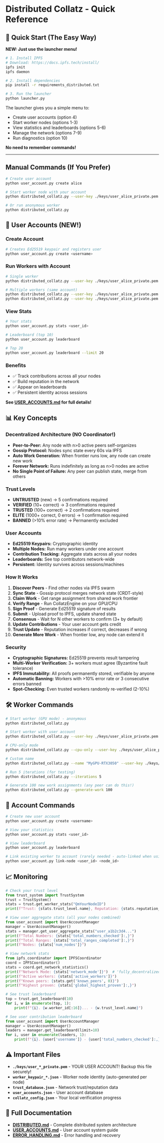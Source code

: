 # Distributed Collatz - Quick Reference

## 🚀 Quick Start (The Easy Way)

**NEW: Just use the launcher menu!**

```bash
# 1. Install IPFS
# Download: https://docs.ipfs.tech/install/
ipfs init
ipfs daemon

# 2. Install dependencies
pip install -r requirements_distributed.txt

# 3. Run the launcher
python launcher.py
```

The launcher gives you a simple menu to:
- Create user accounts (option 4)
- Start worker nodes (options 1-3)
- View statistics and leaderboards (options 5-6)
- Manage the network (options 7-9)
- Run diagnostics (option 10)

**No need to remember commands!**

---

## Manual Commands (If You Prefer)

```bash
# Create user account
python user_account.py create alice

# Start worker node with your account
python distributed_collatz.py --user-key ./keys/user_alice_private.pem

# Or run anonymous worker
python distributed_collatz.py
```

## 👤 User Accounts (NEW!)

### Create Account
```bash
# Creates Ed25519 keypair and registers user
python user_account.py create <username>
```

### Run Workers with Account
```bash
# Single worker
python distributed_collatz.py --user-key ./keys/user_alice_private.pem

# Multiple workers (same account)
python distributed_collatz.py --user-key ./keys/user_alice_private.pem --name alice-gpu1
python distributed_collatz.py --user-key ./keys/user_alice_private.pem --name alice-cpu2
```

### View Stats
```bash
# Your stats
python user_account.py stats <user_id>

# Leaderboard (top 10)
python user_account.py leaderboard

# Top 20
python user_account.py leaderboard --limit 20
```

### Benefits
- ✅ Track contributions across all your nodes
- ✅ Build reputation in the network
- ✅ Appear on leaderboards
- ✅ Persistent identity across sessions

**See [USER_ACCOUNTS.md](USER_ACCOUNTS.md) for full details!**

## 📊 Key Concepts

### Decentralized Architecture (NO Coordinator!)

- **Peer-to-Peer:** Any node with n>0 active peers self-organizes
- **Gossip Protocol:** Nodes sync state every 60s via IPFS
- **Auto Work Generation:** When frontier runs low, any node can create new work
- **Forever Network:** Runs indefinitely as long as n>0 nodes are active
- **No Single Point of Failure:** Any peer can publish state, merge from others

### Trust Levels
- **UNTRUSTED** (new) → 5 confirmations required
- **VERIFIED** (10+ correct) → 3 confirmations required  
- **TRUSTED** (100+ correct) → 2 confirmations required
- **ELITE** (1000+ correct, 0 errors) → 1 confirmation required
- **BANNED** (>10% error rate) → Permanently excluded

### User Accounts
- **Ed25519 Keypairs:** Cryptographic identity
- **Multiple Nodes:** Run many workers under one account
- **Contribution Tracking:** Aggregate stats across all your nodes
- **Leaderboards:** See top contributors network-wide
- **Persistent:** Identity survives across sessions/machines

### How It Works

1. **Discover Peers** - Find other nodes via IPFS swarm
2. **Sync State** - Gossip protocol merges network state (CRDT-style)
3. **Claim Work** - Get range assignment from shared work frontier
4. **Verify Range** - Run CollatzEngine on your GPU/CPU
5. **Sign Proof** - Generate Ed25519 signature of results
6. **Submit** - Upload proof to IPFS, update shared state
7. **Consensus** - Wait for N other workers to confirm (3+ by default)
8. **Update Contributions** - Your user account gets credit
9. **Trust Update** - Reputation increases if correct, decreases if wrong
10. **Generate More Work** - When frontier low, any node can extend it

### Security

- **Cryptographic Signatures:** Ed25519 prevents result tampering
- **Multi-Worker Verification:** 3+ workers must agree (Byzantine fault tolerance)
- **IPFS Immutability:** All proofs permanently stored, verifiable by anyone
- **Automatic Banning:** Workers with >10% error rate or 3 consecutive errors banned
- **Spot-Checking:** Even trusted workers randomly re-verified (2-10%)

## 🛠️ Worker Commands

```bash
# Start worker (GPU mode) - anonymous
python distributed_collatz.py

# Start worker with user account
python distributed_collatz.py --user-key ./keys/user_alice_private.pem

# CPU-only mode
python distributed_collatz.py --cpu-only --user-key ./keys/user_alice_private.pem

# Custom name
python distributed_collatz.py --name "MyGPU-RTX3050" --user-key ./keys/user_alice_private.pem

# Run 5 iterations (for testing)
python distributed_collatz.py --iterations 5

# Generate 100 new work assignments (any peer can do this!)
python distributed_collatz.py --generate-work 100
```

## 👤 Account Commands

```bash
# Create new user account
python user_account.py create <username>

# View your statistics
python user_account.py stats <user_id>

# View leaderboard
python user_account.py leaderboard

# Link existing worker to account (rarely needed - auto-linked when using --user-key)
python user_account.py link-node <user_id> <node_id>
```

## 📈 Monitoring

```python
# Check your trust level
from trust_system import TrustSystem
trust = TrustSystem()
stats = trust.get_worker_stats("QmYourNodeID")
print(f"Trust: {stats.trust_level.name}, Reputation: {stats.reputation_score:.1f}/100")

# View user aggregate stats (all your nodes combined)
from user_account import UserAccountManager
manager = UserAccountManager()
stats = manager.get_user_aggregate_stats("user_a1b2c3d4...")
print(f"Total Numbers: {stats['total_numbers_checked']:,}")
print(f"Total Ranges: {stats['total_ranges_completed']:,}")
print(f"Nodes: {stats['num_nodes']}")

# View network stats
from ipfs_coordinator import IPFSCoordinator
coord = IPFSCoordinator()
stats = coord.get_network_statistics()
print(f"Network Mode: {stats['network_mode']}")  # 'fully_decentralized'
print(f"Active workers: {stats['active_workers']}")
print(f"Known peers: {stats.get('known_peers', 0)}")
print(f"Highest proven: {stats['global_highest_proven']:,}")

# See trust leaderboard
top = trust.get_leaderboard(10)
for i, w in enumerate(top, 1):
    print(f"{i}. {w.worker_id[:16]}... - {w.trust_level.name}")

# See user contribution leaderboard
from user_account import UserAccountManager
manager = UserAccountManager()
leaders = manager.get_leaderboard(limit=10)
for i, user in enumerate(leaders, 1):
    print(f"{i}. {user['username']} - {user['total_numbers_checked']:,} numbers")
```

## ⚠️ Important Files

- **`./keys/user_*_private.pem`** - YOUR USER ACCOUNT! Backup this file securely!
- **`worker_keypair_*.json`** - Worker node identity (auto-generated per node)
- **`trust_database.json`** - Network trust/reputation data
- **`user_accounts.json`** - User account database
- **`collatz_config.json`** - Your local verification progress

## 🔗 Full Documentation

- **[DISTRIBUTED.md](DISTRIBUTED.md)** - Complete distributed system architecture
- **[USER_ACCOUNTS.md](USER_ACCOUNTS.md)** - User account system guide
- **[ERROR_HANDLING.md](ERROR_HANDLING.md)** - Error handling and recovery
